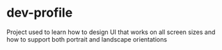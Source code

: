 # dev-profile
Project used to learn how to design UI that works on all screen sizes and how to support both portrait and landscape orientations
